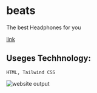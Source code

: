 # beats

The best Headphones for you

[link](https://best-beats-headphones.netlify.app/ "beats")

## Useges Techhnology:

```
HTML, Tailwind CSS

```

![website output](https://github.com/SudhanshuModi/beatsLanding/assets/87432653/8d9084c2-d267-4149-b725-61bb37468f3a)
